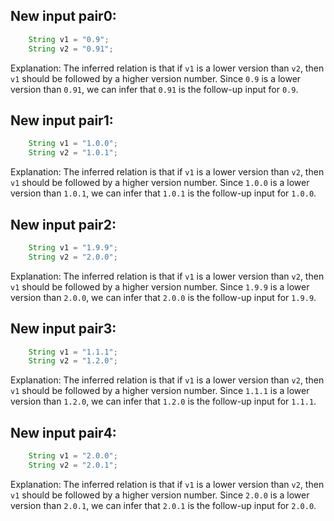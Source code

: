 ## New input pair0:
```java
    String v1 = "0.9";
    String v2 = "0.91";
```
Explanation: The inferred relation is that if `v1` is a lower version than `v2`, then `v1` should be followed by a higher version number. Since `0.9` is a lower version than `0.91`, we can infer that `0.91` is the follow-up input for `0.9`.

## New input pair1:
```java
    String v1 = "1.0.0";
    String v2 = "1.0.1";
```
Explanation: The inferred relation is that if `v1` is a lower version than `v2`, then `v1` should be followed by a higher version number. Since `1.0.0` is a lower version than `1.0.1`, we can infer that `1.0.1` is the follow-up input for `1.0.0`.

## New input pair2:
```java
    String v1 = "1.9.9";
    String v2 = "2.0.0";
```
Explanation: The inferred relation is that if `v1` is a lower version than `v2`, then `v1` should be followed by a higher version number. Since `1.9.9` is a lower version than `2.0.0`, we can infer that `2.0.0` is the follow-up input for `1.9.9`.

## New input pair3:
```java
    String v1 = "1.1.1";
    String v2 = "1.2.0";
```
Explanation: The inferred relation is that if `v1` is a lower version than `v2`, then `v1` should be followed by a higher version number. Since `1.1.1` is a lower version than `1.2.0`, we can infer that `1.2.0` is the follow-up input for `1.1.1`.

## New input pair4:
```java
    String v1 = "2.0.0";
    String v2 = "2.0.1";
```
Explanation: The inferred relation is that if `v1` is a lower version than `v2`, then `v1` should be followed by a higher version number. Since `2.0.0` is a lower version than `2.0.1`, we can infer that `2.0.1` is the follow-up input for `2.0.0`.
